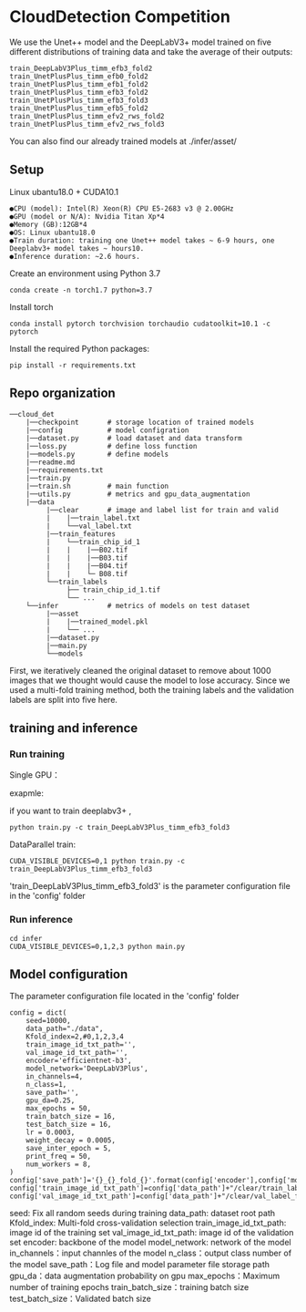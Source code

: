 # CloudDetection Competition

We use the Unet++ model and the DeepLabV3+ model trained on five different distributions of training data and take the average of their outputs:

```
train_DeepLabV3Plus_timm_efb3_fold2
train_UnetPlusPlus_timm_efb0_fold2
train_UnetPlusPlus_timm_efb1_fold2
train_UnetPlusPlus_timm_efb3_fold2
train_UnetPlusPlus_timm_efb3_fold3
train_UnetPlusPlus_timm_efb5_fold2
train_UnetPlusPlus_timm_efv2_rws_fold2
train_UnetPlusPlus_timm_efv2_rws_fold3
```
You can also find our already trained models at ./infer/asset/

## Setup

Linux ubantu18.0 + CUDA10.1 

```
●CPU (model): Intel(R) Xeon(R) CPU E5-2683 v3 @ 2.00GHz
●GPU (model or N/A): Nvidia Titan Xp*4
●Memory (GB):12GB*4
●OS: Linux ubantu18.0
●Train duration: training one Unet++ model takes ~ 6-9 hours, one Deeplabv3+ model takes ~ hours10.
●Inference duration: ~2.6 hours.
```


Create an environment using Python 3.7

```
conda create -n torch1.7 python=3.7
```

Install torch

```
conda install pytorch torchvision torchaudio cudatoolkit=10.1 -c pytorch
```

Install the required Python packages:

```
pip install -r requirements.txt
```


## Repo organization

```
──cloud_det
    |──checkpoint 		# storage location of trained models
    |──config 			# model configration
    |──dataset.py       # load dataset and data transform
    |──loss.py          # define loss function		
    |──models.py		# define models
    |──readme.md
    |──requirements.txt
    |──train.py			
    |──train.sh			# main function 
    |──utils.py			# metrics and gpu_data_augmentation
    |──data 			
         |──clear 		# image and label list for train and valid
         |    |──train_label.txt
         |    └──val_label.txt
         |──train_features
         |    └──train_chip_id_1
         |    |    |──B02.tif
         |    |    |──B03.tif
         |    |    |──B04.tif
         |    |    └─ B08.tif
         └──train_labels
              ├── train_chip_id_1.tif
    		  └── ...
    └──infer			# metrics of models on test dataset
         |──asset
         |    |──trained_model.pkl
         |    └── ...
         |──dataset.py
         |──main.py
         └──models
```

First, we iteratively cleaned the original dataset to remove about 1000 images that we thought would cause the model to lose accuracy.
Since we used a multi-fold training method, both the training labels and the validation labels are split into five here.

## training and inference

### Run training

Single GPU：

exapmle: 

if you want to train deeplabv3+ ,

```
python train.py -c train_DeepLabV3Plus_timm_efb3_fold3
```

DataParallel train:

```
CUDA_VISIBLE_DEVICES=0,1 python train.py -c train_DeepLabV3Plus_timm_efb3_fold3
```

'train_DeepLabV3Plus_timm_efb3_fold3' is the parameter configuration file in the 'config' folder

### Run inference

```
cd infer
CUDA_VISIBLE_DEVICES=0,1,2,3 python main.py
```

## Model configuration

The parameter configuration file located in the 'config' folder

```
config = dict(
    seed=10000,
    data_path="./data",
    Kfold_index=2,#0,1,2,3,4
    train_image_id_txt_path='',
    val_image_id_txt_path='',
    encoder='efficientnet-b3',
    model_network='DeepLabV3Plus',
    in_channels=4,
    n_class=1,
    save_path='',
    gpu_da=0.25,
    max_epochs = 50,
    train_batch_size = 16,
    test_batch_size = 16,
    lr = 0.0003,
    weight_decay = 0.0005,
    save_inter_epoch = 5,
    print_freq = 50,
    num_workers = 8,
)
config['save_path']='{}_{}_fold_{}'.format(config['encoder'],config['model_network'],config['Kfold_index'])
config['train_image_id_txt_path']=config['data_path']+"/clear/train_label_five_fold_remove_noisy_{}.txt".format(config['Kfold_index'])
config['val_image_id_txt_path']=config['data_path']+"/clear/val_label_five_fold_remove_noisy_{}.txt".format(config['Kfold_index'])
```

seed: Fix all random seeds during training
data_path: dataset root path
Kfold_index: Multi-fold cross-validation selection 
train_image_id_txt_path: image id of the training set
val_image_id_txt_path: image id of the validation set
encoder: backbone of the model
model_network: network of the model
in_channels：input channles of the model
n_class：output class number of the model
save_path：Log file and model parameter file storage path
gpu_da：data augmentation probability on gpu
max_epochs：Maximum number of training epochs
train_batch_size：training batch size
test_batch_size：Validated batch size

